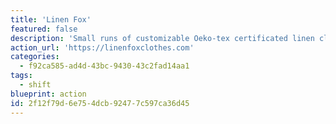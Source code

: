 ```yaml
---
title: 'Linen Fox'
featured: false
description: 'Small runs of customizable Oeko-tex certificated linen clothing with plastic free packaging.'
action_url: 'https://linenfoxclothes.com'
categories:
  - f92ca585-ad4d-43bc-9430-43c2fad14aa1
tags:
  - shift
blueprint: action
id: 2f12f79d-6e75-4dcb-9247-7c597ca36d45
---
```

